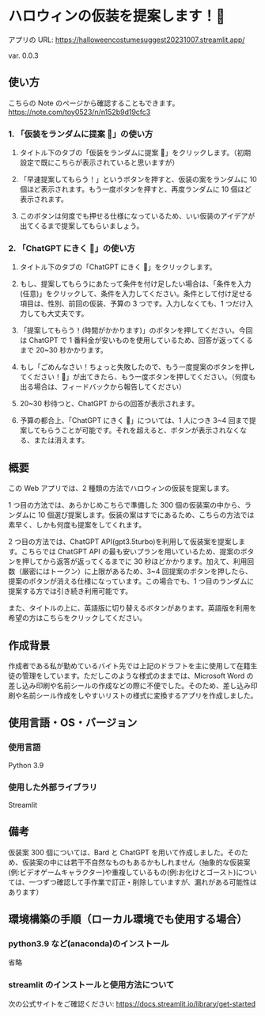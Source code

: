 # ハロウィンの仮装を提案します！🎃

アプリの URL: https://halloweencostumesuggest20231007.streamlit.app/

var. 0.0.3

## 使い方

こちらの Note のページから確認することもできます。
https://note.com/toy0523/n/n152b9d19cfc3

### 1. 「仮装をランダムに提案 👻」の使い方

1. タイトル下のタブの「仮装をランダムに提案 👻」をクリックします。（初期設定で既にこちらが表示されていると思いますが）

2. 「早速提案してもらう！」というボタンを押すと、仮装の案をランダムに 10 個ほど表示されます。もう一度ボタンを押すと、再度ランダムに 10 個ほど表示されます。

3. このボタンは何度でも押せる仕様になっているため、いい仮装のアイデアが出てくるまで提案してもらいましょう。

### 2. 「ChatGPT にきく 🤖」の使い方

1. タイトル下のタブの「ChatGPT にきく 🤖」をクリックします。

2. もし、提案してもらうにあたって条件を付け足したい場合は、「条件を入力(任意)」をクリックして、条件を入力してください。条件として付け足せる項目は、性別、前回の仮装、予算の 3 つです。入力しなくても、1 つだけ入力しても大丈夫です。

3. 「提案してもらう！(時間がかかります)」のボタンを押してください。今回は ChatGPT で 1 番料金が安いものを使用しているため、回答が返ってくるまで 20~30 秒かかります。

4. もし「ごめんなさい！ちょっと失敗したので、もう一度提案のボタンを押してください！🔧」が出てきたら、もう一度ボタンを押してください。（何度も出る場合は、フィードバックから報告してください）

5. 20~30 秒待つと、ChatGPT からの回答が表示されます。

6. 予算の都合上、「ChatGPT にきく 🤖」については、1 人につき 3~4 回まで提案してもらうことが可能です。それを超えると、ボタンが表示されなくなる、または消えます。

## 概要

この Web アプリでは、2 種類の方法でハロウィンの仮装を提案します。

1 つ目の方法では、あらかじめこちらで準備した 300 個の仮装案の中から、ランダムに 10 個選び提案します。仮装の案はすでにあるため、こちらの方法では素早く、しかも何度も提案をしてくれます。

2 つ目の方法では、ChatGPT API(gpt3.5turbo)を利用して仮装案を提案します。こちらでは ChatGPT API の最も安いプランを用いているため、提案のボタンを押してから返答が返ってくるまでに 30 秒ほどかかります。加えて、利用回数（厳密にはトークン）に上限があるため、3~4 回提案のボタンを押したら、提案のボタンが消える仕様になっています。この場合でも、1 つ目のランダムに提案する方では引き続き利用可能です。

また、タイトルの上に、英語版に切り替えるボタンがあります。英語版を利用を希望の方はこちらをクリックしてください。

## 作成背景

作成者である私が勤めているバイト先では上記のドラフトを主に使用して在籍生徒の管理をしています。ただしこのような様式のままでは、Microsoft Word の差し込み印刷や名前シールの作成などの際に不便でした。そのため、差し込み印刷や名前シール作成をしやすいリストの様式に変換するアプリを作成しました。

## 使用言語・OS・バージョン

### 使用言語

Python 3.9

### 使用した外部ライブラリ

Streamlit

## 備考

仮装案 300 個については、Bard と ChatGPT を用いて作成しました。そのため、仮装案の中には若干不自然なものもあるかもしれません（抽象的な仮装案(例:ビデオゲームキャラクター)や重複しているもの(例:お化けとゴースト)については、一つずつ確認して手作業で訂正・削除していますが、漏れがある可能性はあります）

## 環境構築の手順（ローカル環境でも使用する場合）

### python3.9 など(anaconda)のインストール

省略

### streamlit のインストールと使用方法について

次の公式サイトをご確認ください:
https://docs.streamlit.io/library/get-started
